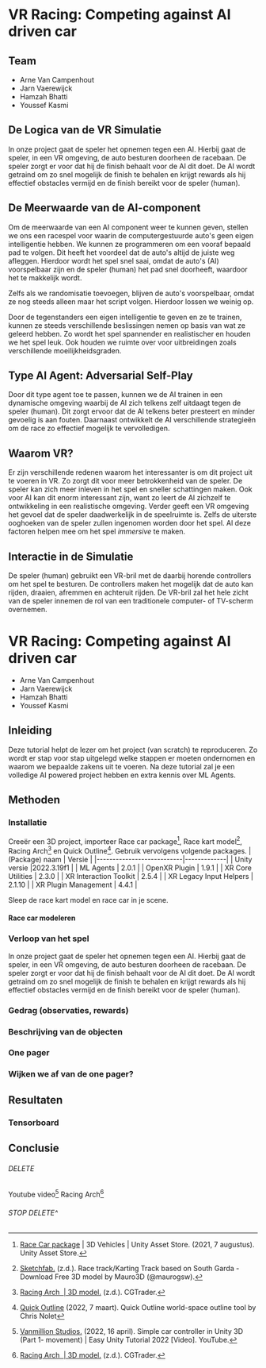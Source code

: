 ﻿# VR Racing: Competing against AI driven car

## Team

- Arne Van Campenhout
- Jarn Vaerewijck
- Hamzah Bhatti
- Youssef Kasmi

## De Logica van de VR Simulatie

In onze project gaat de speler het opnemen tegen een AI. Hierbij gaat de speler, in een VR omgeving, de auto besturen doorheen de racebaan. De speler zorgt er voor dat hij de finish behaalt voor de AI dit doet. De AI wordt getraind om zo snel mogelijk de finish te behalen en krijgt rewards als hij effectief obstacles vermijd en de finish bereikt voor de speler (human).

## De Meerwaarde van de AI-component

Om de meerwaarde van een AI component weer te kunnen geven, stellen we ons een racespel voor waarin de computergestuurde auto's geen eigen intelligentie hebben. We kunnen ze programmeren om een vooraf bepaald pad te volgen. Dit heeft het voordeel dat de auto's altijd de juiste weg afleggen. Hierdoor wordt het spel snel saai, omdat de auto's (AI) voorspelbaar zijn en de speler (human) het pad snel doorheeft, waardoor het te makkelijk wordt.

Zelfs als we randomisatie toevoegen, blijven de auto's voorspelbaar, omdat ze nog steeds alleen maar het script volgen. Hierdoor lossen we weinig op.

Door de tegenstanders een eigen intelligentie te geven en ze te trainen, kunnen ze steeds verschillende beslissingen nemen op basis van wat ze geleerd hebben. Zo wordt het spel spannender en realistischer en houden we het spel leuk. Ook houden we ruimte over voor uitbreidingen zoals verschillende moeilijkheidsgraden.

## Type AI Agent: Adversarial Self-Play

Door dit type agent toe te passen, kunnen we de AI trainen in een dynamische omgeving waarbij de AI zich telkens zelf uitdaagt tegen de speler (human). Dit zorgt ervoor dat de AI telkens beter presteert en minder gevoelig is aan fouten. Daarnaast ontwikkelt de AI verschillende strategieën om de race zo effectief mogelijk te vervolledigen.

## Waarom VR?

Er zijn verschillende redenen waarom het interessanter is om dit project uit te voeren in VR. Zo zorgt dit voor meer betrokkenheid van de speler. De speler kan zich meer inleven in het spel en sneller schattingen maken. Ook voor AI kan dit enorm interessant zijn, want zo leert de AI zichzelf te ontwikkeling in een realistische omgeving. Verder geeft een VR omgeving het gevoel dat de speler daadwerkelijk in de speelruimte is. Zelfs de uiterste ooghoeken van de speler zullen ingenomen worden door het spel. Al deze factoren helpen mee om het spel _immersive_ te maken.

## Interactie in de Simulatie

De speler (human) gebruikt een VR-bril met de daarbij horende controllers om het spel te besturen. De controllers maken het mogelijk dat de auto kan rijden, draaien, afremmen en achteruit rijden. De VR-bril zal het hele zicht van de speler innemen de rol van een traditionele computer- of TV-scherm overnemen.

# VR Racing: Competing against AI driven car

- Arne Van Campenhout
- Jarn Vaerewijck
- Hamzah Bhatti
- Youssef Kasmi

## Inleiding

Deze tutorial helpt de lezer om het project (van scratch) te reproduceren. Zo wordt er stap voor stap uitgelegd welke stappen er moeten ondernomen en waarom we bepaalde zakens uit te voeren. Na deze tutorial zal je een volledige AI powered project hebben en extra kennis over ML Agents.

## Methoden

### Installatie

Creeër een 3D project, importeer Race car package[^1], Race kart model[^2], Racing Arch[^4] en Quick Outline[^5]. Gebruik vervolgens volgende packages.
| (Package) naam | Versie |
|---------------------------|-------------|
| Unity versie |2022.3.19f1 |
| ML Agents | 2.0.1 |
| OpenXR Plugin | 1.9.1 |
| XR Core Utilities | 2.3.0 |
| XR Interaction Toolkit | 2.5.4 |
| XR Legacy Input Helpers | 2.1.10 |
| XR Plugin Management | 4.4.1 |

Sleep de race kart model en race car in je scene.

#### Race car modeleren

### Verloop van het spel

In onze project gaat de speler het opnemen tegen een AI. Hierbij gaat de speler, in een VR omgeving, de auto besturen doorheen de racebaan. De speler zorgt er voor dat hij de finish behaalt voor de AI dit doet. De AI wordt getraind om zo snel mogelijk de finish te behalen en krijgt rewards als hij effectief obstacles vermijd en de finish bereikt voor de speler (human).

### Gedrag (observaties, rewards)

### Beschrijving van de objecten

### One pager

### Wijken we af van de one pager?

## Resultaten

### Tensorboard

## Conclusie

###### DELETE

Youtube video[^3]
Racing Arch[^4]

###### STOP DELETE^

[^1]: [Race Car package](https://assetstore.unity.com/packages/3d/vehicles/race-car-package-141690) | 3D Vehicles | Unity Asset Store. (2021, 7 augustus). Unity Asset Store.
[^2]: [Sketchfab.](https://sketchfab.com/3d-models/race-trackkarting-track-based-on-south-garda-32c21042ba144ce9bd2822a88d5b54ec) (z.d.). Race track/Karting Track based on South Garda - Download Free 3D model by Mauro3D (@maurogsw).
[^3]: [Vanmillion Studios.](https://www.youtube.com/watch?v=jr4eb4F9PSQ) (2022, 16 april). Simple car controller in Unity 3D (Part 1- movement) | Easy Unity Tutorial 2022 [Video]. YouTube.
[^4]: [Racing Arch  | 3D model.](https://www.cgtrader.com/free-3d-models/car/racing-car/racing-arch) (z.d.). CGTrader.
[^5]: [Quick Outline](https://assetstore.unity.com/packages/tools/particles-effects/quick-outline-115488) (2022, 7 maart). Quick Outline world-space outline tool by Chris Nolet

